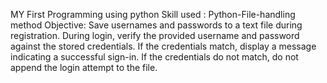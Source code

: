 MY First Programming using python
Skill used : Python-File-handling method
Objective: Save usernames and passwords to a text file during registration. During login, verify the provided username and password against the stored credentials. 
If the credentials match, display a message indicating a successful sign-in. If the credentials do not match, do not append the login attempt to the file.
